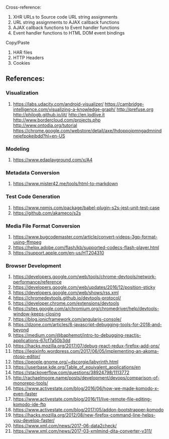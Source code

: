 Cross-reference:
1. XHR URLs to Source code URL string assignments
1. URL string assignments to AJAX callback functions
1. AJAX callback functions to Event handler functions
1. Event handler functions to HTML DOM event bindings

Copy/Paste
1. HAR files
1. HTTP Headers
1. Cookies 


## References:

### Visualization
1. https://labs.udacity.com/android-visualizer/
https://cambridge-intelligence.com/visualizing-a-knowledge-graph/
http://prefuse.org
http://philogb.github.io/jit/
http://en.lodlive.it
http://www.bordercloud.com/projects.php
http://www.ontodia.org/tutorial
https://chrome.google.com/webstore/detail/axe/lhdoppojpmngadmnindnejefpokejbdd?hl=en-US

### Modeling
1. https://www.edaplayground.com/x/A4

### Metadata Conversion
1. https://www.mister42.me/tools/html-to-markdown

### Test Code Generation
1. https://www.npmjs.com/package/babel-plugin-s2s-jest-unit-test-case
1. https://github.com/akameco/s2s

### Media File Format Conversion
1. https://www.bugcodemaster.com/article/convert-videos-3gp-format-using-ffmpeg
1. https://helpx.adobe.com/flash/kb/supported-codecs-flash-player.html
1. https://support.apple.com/en-us/HT204310

### Browser Development
1. https://developers.google.com/web/tools/chrome-devtools/network-performance/reference
1. https://developers.google.com/web/updates/2016/12/position-sticky
1. https://developers.google.com/web/shows/rss.xml
1. https://chromedevtools.github.io/devtools-protocol/
1. https://developer.chrome.com/extensions/devtools
1. https://sites.google.com/a/chromium.org/chromedriver/help/devtools-window-keeps-closing
1. https://blog.ionicframework.com/angularjs-console/
1. https://dzone.com/articles/8-javascript-debugging-tools-for-2018-and-beyond
1. https://medium.com/@baphemot/intro-to-debugging-reactjs-applications-67cf7a50b3dd
1. https://hacks.mozilla.org/2017/07/debug-react-redux-firefox-add-ons/
1. https://legixinfo.wordpress.com/2017/06/05/implementing-an-akoma-ntoso-editor/
1. https://people.gnome.org/~dscorgie/labyrinth.html
1. https://userbase.kde.org/Table_of_equivalent_applications/en
1. https://stackoverflow.com/questions/38924798/1113772
1. http://rachaelmoore.name/posts/development/devops/comparison-of-monorepo-tools/
1. https://www.activestate.com/blog/2016/06/how-we-made-komodo-x-even-faster
1. https://www.activestate.com/blog/2016/11/live-remote-file-editing-komodo-ide-ftp
1. https://www.activestate.com/blog/2017/05/addon-bootstrapper-komodo
1. https://hacks.mozilla.org/2012/08/new-firefox-command-line-helps-you-develop-faster/
1. https://www.xml.com/news/2017-06-data2check/
1. https://www.xml.com/news/2017-03-xmlmind-dita-converter-v311/